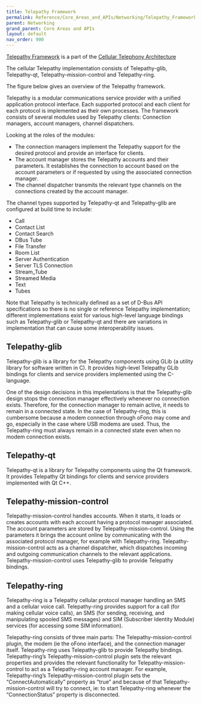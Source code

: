 ```yaml
---
title: Telepathy Framework
permalink: Reference/Core_Areas_and_APIs/Networking/Telepathy_Framework/
parent: Networking
grand_parent: Core Areas and APIs
layout: default
nav_order: 900
---
```


[Telepathy Framework](/Reference/Core_Areas_and_APIs/Networking/Telepathy_Framework) is a part of the [Cellular Telephony Architecture](/Reference/Core_Areas_and_APIs/Networking/Cellular_Telephony_Architecture)

The cellular Telepathy implementation consists of Telepathy-glib, Telepathy-qt, Telepathy-mission-control and Telepathy-ring.

The figure below gives an overview of the Telepathy framework.

Telepathy is a modular communications service provider with a unified application protocol interface. Each supported protocol and each client for each protocol is implemented as their own processes. The framework consists of several modules used by Telepathy clients: Connection managers, account managers, channel dispatchers.

Looking at the roles of the modules:

  - The connection managers implement the Telepathy support for the desired protocol and provide an interface for clients.
  - The account manager stores the Telepathy accounts and their parameters. It establishes the connection to account based on the account parameters or if requested by using the associated connection manager.
  - The channel dispatcher transmits the relevant type channels on the connections created by the account manager.

The channel types supported by Telepathy-qt and Telepathy-glib are configured at build time to include:

  - Call
  - Contact List
  - Contact Search
  - DBus Tube
  - File Transfer
  - Room List
  - Server Authentication
  - Server TLS Connection
  - Stream_Tube
  - Streamed Media
  - Text
  - Tubes

Note that Telepathy is technically defined as a set of D-Bus API specifications so there is no single or reference Telepathy implementation; different implementations exist for various high-level language bindings such as Telepathy-glib or Telepathy-qt and there are variations in implementation that can cause some interoperability issues.

## Telepathy-glib

Telepathy-glib is a library for the Telepathy components using GLib (a utility library for software written in C). It provides high-level Telepathy GLib bindings for clients and service providers implemented using the C-language.

One of the design decisions in this impelentations is that the Telepathy-glib design stops the connection manager effectively whenever no connection exists. Therefore, for the connection manager to remain active, it needs to remain in a connected state. In the case of Telepathy-ring, this is cumbersome because a modem connection through oFono may come and go, especially in the case where USB modems are used. Thus, the Telepathy-ring must always remain in a connected state even when no modem connection exists.

## Telepathy-qt

Telepathy-qt is a library for Telepathy components using the Qt framework. It provides Telepathy Qt bindings for clients and service providers implemented with Qt C++.

## Telepathy-mission-control

Telepathy-mission-control handles accounts. When it starts, it loads or creates accounts with each account having a protocol manager associated. The account parameters are stored by Telepathy-mission-control. Using the parameters it brings the account online by communicating with the associated protocol manager, for example with Telepathy-ring. Telepathy-mission-control acts as a channel dispatcher, which dispatches incoming and outgoing communication channels to the relevant applications. Telepathy-mission-control uses Telepathy-glib to provide Telepathy bindings.

## Telepathy-ring

Telepathy-ring is a Telepathy cellular protocol manager handling an SMS and a cellular voice call. Telepathy-ring provides support for a call (for making cellular voice calls), an SMS (for sending, receiving, and manipulating spooled SMS messages) and SIM (Subscriber Identity Module) services (for accessing some SIM information).

Telepathy-ring consists of three main parts: The Telepathy-mission-control plugin, the modem (ie the oFono interface), and the connection manager itself. Telepathy-ring uses Telepathy-glib to provide Telepathy bindings. Telepathy-ring’s Telepathy-mission-control plugin sets the relevant properties and provides the relevant functionality for Telepathy-mission-control to act as a Telepathy-ring account manager. For example, Telepathy-ring’s Telepathy-mission-control plugin sets the “ConnectAutomatically” property as “true” and because of that Telepathy-mission-control will try to connect, ie: to start Telepathy-ring whenever the “ConnectionStatus” property is disconnected.

